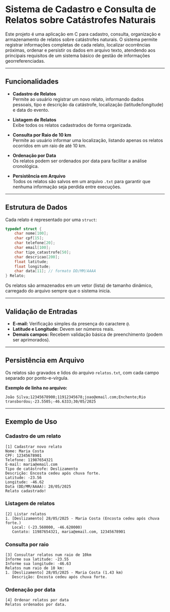 # Sistema de Cadastro e Consulta de Relatos sobre Catástrofes Naturais

Este projeto é uma aplicação em C para cadastro, consulta, organização e armazenamento de relatos sobre catástrofes naturais. O sistema permite registrar informações completas de cada relato, localizar ocorrências próximas, ordenar e persistir os dados em arquivo texto, atendendo aos principais requisitos de um sistema básico de gestão de informações georreferenciadas.

---

## Funcionalidades

- **Cadastro de Relatos**  
  Permite ao usuário registrar um novo relato, informando dados pessoais, tipo e descrição da catástrofe, localização (latitude/longitude) e data do evento.

- **Listagem de Relatos**  
  Exibe todos os relatos cadastrados de forma organizada.

- **Consulta por Raio de 10 km**  
  Permite ao usuário informar uma localização, listando apenas os relatos ocorridos em um raio de até 10 km.

- **Ordenação por Data**  
  Os relatos podem ser ordenados por data para facilitar a análise cronológica.

- **Persistência em Arquivo**  
  Todos os relatos são salvos em um arquivo `.txt` para garantir que nenhuma informação seja perdida entre execuções.

---

## Estrutura de Dados

Cada relato é representado por uma `struct`:

```c
typedef struct {
    char nome[100];
    char cpf[15];
    char telefone[20];
    char email[100];
    char tipo_catastrofe[50];
    char descricao[200];
    float latitude;
    float longitude;
    char data[11]; // formato DD/MM/AAAA
} Relato;
```

Os relatos são armazenados em um vetor (lista) de tamanho dinâmico, carregado do arquivo sempre que o sistema inicia.

---

## Validação de Entradas

- **E-mail:** Verificação simples da presença do caractere `@`.
- **Latitude e Longitude:** Devem ser números reais.  
- **Demais campos:** Recebem validação básica de preenchimento (podem ser aprimorados).

---

## Persistência em Arquivo

Os relatos são gravados e lidos do arquivo `relatos.txt`, com cada campo separado por ponto-e-vírgula.

**Exemplo de linha no arquivo:**
```
João Silva;12345678900;11912345678;joao@email.com;Enchente;Rio transbordou;-23.5505;-46.6333;30/05/2025
```

---

## Exemplo de Uso

### Cadastro de um relato

```
[1] Cadastrar novo relato
Nome: Maria Costa
CPF: 12345678901
Telefone: 11987654321
E-mail: maria@email.com
Tipo de catástrofe: Deslizamento
Descrição: Encosta cedeu após chuva forte.
Latitude: -23.56
Longitude: -46.62
Data (DD/MM/AAAA): 28/05/2025
Relato cadastrado!
```

### Listagem de relatos

```
[2] Listar relatos
1. [Deslizamento] 28/05/2025 - Maria Costa (Encosta cedeu após chuva forte.)
   Local: (-23.560000, -46.620000)
   Contato: 11987654321, maria@email.com, 12345678901
```

### Consulta por raio

```
[3] Consultar relatos num raio de 10km
Informe sua latitude: -23.55
Informe sua longitude: -46.63
Relatos num raio de 10 km:
1. [Deslizamento] 28/05/2025 - Maria Costa (1.43 km)
   Descrição: Encosta cedeu após chuva forte.
```

### Ordenação por data

```
[4] Ordenar relatos por data
Relatos ordenados por data.
```


